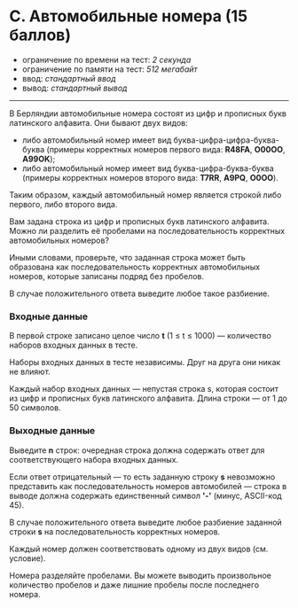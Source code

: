 # C. Автомобильные номера (15 баллов)

- ограничение по времени на тест: *2 секунда*
- ограничение по памяти на тест: *512 мегабайт*
- ввод: *стандартный ввод*
- вывод:  *стандартный вывод*
***
В Берляндии автомобильные номера состоят из цифр и прописных букв латинского алфавита. Они бывают двух видов:

- либо автомобильный номер имеет вид буква-цифра-цифра-буква-буква (примеры корректных номеров первого вида: **R48FA**, **O00OO**, **A99OK**);
- либо автомобильный номер имеет вид буква-цифра-буква-буква (примеры корректных номеров второго вида: **T7RR**, **A9PQ**, **O0OO**).

Таким образом, каждый автомобильный номер является строкой либо первого, либо второго вида.

Вам задана строка из цифр и прописных букв латинского алфавита. Можно ли разделить её пробелами на последовательность корректных автомобильных номеров?

Иными словами, проверьте, что заданная строка может быть образована как последовательность корректных автомобильных номеров, которые записаны подряд без пробелов.

В случае положительного ответа выведите любое такое разбиение.

### Входные данные
В первой строке записано целое число **t** (1 ≤ t ≤ 1000) — количество наборов входных данных в тесте.

Наборы входных данных в тесте независимы. Друг на друга они никак не влияют.

Каждый набор входных данных — непустая строка s, которая состоит из цифр и прописных букв латинского алфавита. Длина строки — от 1 до 50 символов.

### Выходные данные
Выведите **n** строк: очередная строка должна содержать ответ для соответствующего набора входных данных.

Если ответ отрицательный — то есть заданную строку **s** невозможно представить как последовательность номеров автомобилей — строка в выводе должна содержать единственный символ **'-'** (минус, ASCII-код 45).

В случае положительного ответа выведите любое разбиение заданной строки **s** на последовательность корректных номеров.

Каждый номер должен соответствовать одному из двух видов (см. условие).

Номера разделяйте пробелами. Вы можете выводить произвольное количество пробелов и даже лишние пробелы после последнего номера.

